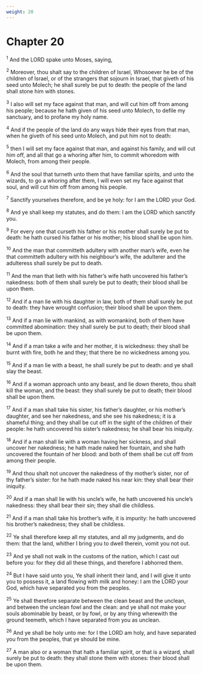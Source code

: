 ```yaml
---
weight: 20
---
```


# Chapter 20

<sup>1</sup> And the LORD spake unto Moses, saying, 

<sup>2</sup> Moreover, thou shalt say to the children of Israel, Whosoever he be of the children of Israel, or of the strangers that sojourn in Israel, that giveth of his seed unto Molech; he shall surely be put to death: the people of the land shall stone him with stones. 

<sup>3</sup> I also will set my face against that man, and will cut him off from among his people; because he hath given of his seed unto Molech, to defile my sanctuary, and to profane my holy name. 

<sup>4</sup> And if the people of the land do any ways hide their eyes from that man, when he giveth of his seed unto Molech, and put him not to death: 

<sup>5</sup> then I will set my face against that man, and against his family, and will cut him off, and all that go a whoring after him, to commit whoredom with Molech, from among their people. 

<sup>6</sup> And the soul that turneth unto them that have familiar spirits, and unto the wizards, to go a whoring after them, I will even set my face against that soul, and will cut him off from among his people. 

<sup>7</sup> Sanctify yourselves therefore, and be ye holy: for I am the LORD your God. 

<sup>8</sup> And ye shall keep my statutes, and do them: I am the LORD which sanctify you. 

<sup>9</sup> For every one that curseth his father or his mother shall surely be put to death: he hath cursed his father or his mother; his blood shall be upon him. 

<sup>10</sup> And the man that committeth adultery with another man’s wife, even he that committeth adultery with his neighbour’s wife, the adulterer and the adulteress shall surely be put to death. 

<sup>11</sup> And the man that lieth with his father’s wife hath uncovered his father’s nakedness: both of them shall surely be put to death; their blood shall be upon them. 

<sup>12</sup> And if a man lie with his daughter in law, both of them shall surely be put to death: they have wrought confusion; their blood shall be upon them. 

<sup>13</sup> And if a man lie with mankind, as with womankind, both of them have committed abomination: they shall surely be put to death; their blood shall be upon them. 

<sup>14</sup> And if a man take a wife and her mother, it is wickedness: they shall be burnt with fire, both he and they; that there be no wickedness among you. 

<sup>15</sup> And if a man lie with a beast, he shall surely be put to death: and ye shall slay the beast. 

<sup>16</sup> And if a woman approach unto any beast, and lie down thereto, thou shalt kill the woman, and the beast: they shall surely be put to death; their blood shall be upon them. 

<sup>17</sup> And if a man shall take his sister, his father’s daughter, or his mother’s daughter, and see her nakedness, and she see his nakedness; it is a shameful thing; and they shall be cut off in the sight of the children of their people: he hath uncovered his sister’s nakedness; he shall bear his iniquity. 

<sup>18</sup> And if a man shall lie with a woman having her sickness, and shall uncover her nakedness; he hath made naked her fountain, and she hath uncovered the fountain of her blood: and both of them shall be cut off from among their people. 

<sup>19</sup> And thou shalt not uncover the nakedness of thy mother’s sister, nor of thy father’s sister: for he hath made naked his near kin: they shall bear their iniquity. 

<sup>20</sup> And if a man shall lie with his uncle’s wife, he hath uncovered his uncle’s nakedness: they shall bear their sin; they shall die childless. 

<sup>21</sup> And if a man shall take his brother’s wife, it is impurity: he hath uncovered his brother’s nakedness; they shall be childless. 

<sup>22</sup> Ye shall therefore keep all my statutes, and all my judgments, and do them: that the land, whither I bring you to dwell therein, vomit you not out. 

<sup>23</sup> And ye shall not walk in the customs of the nation, which I cast out before you: for they did all these things, and therefore I abhorred them. 

<sup>24</sup> But I have said unto you, Ye shall inherit their land, and I will give it unto you to possess it, a land flowing with milk and honey: I am the LORD your God, which have separated you from the peoples. 

<sup>25</sup> Ye shall therefore separate between the clean beast and the unclean, and between the unclean fowl and the clean: and ye shall not make your souls abominable by beast, or by fowl, or by any thing wherewith the ground teemeth, which I have separated from you as unclean. 

<sup>26</sup> And ye shall be holy unto me: for I the LORD am holy, and have separated you from the peoples, that ye should be mine. 

<sup>27</sup> A man also or a woman that hath a familiar spirit, or that is a wizard, shall surely be put to death: they shall stone them with stones: their blood shall be upon them. 


